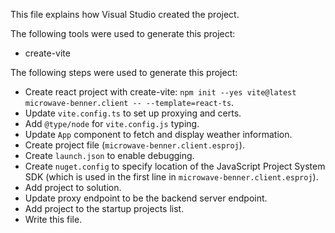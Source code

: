 This file explains how Visual Studio created the project.

The following tools were used to generate this project:
- create-vite

The following steps were used to generate this project:
- Create react project with create-vite: `npm init --yes vite@latest microwave-benner.client -- --template=react-ts`.
- Update `vite.config.ts` to set up proxying and certs.
- Add `@type/node` for `vite.config.js` typing.
- Update `App` component to fetch and display weather information.
- Create project file (`microwave-benner.client.esproj`).
- Create `launch.json` to enable debugging.
- Create `nuget.config` to specify location of the JavaScript Project System SDK (which is used in the first line in `microwave-benner.client.esproj`).
- Add project to solution.
- Update proxy endpoint to be the backend server endpoint.
- Add project to the startup projects list.
- Write this file.
